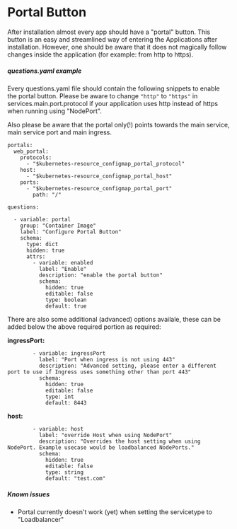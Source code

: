 # Portal Button

After installation almost every app should have a "portal" button. This button is an easy and streamlined way of entering the Applications after installation. However, one should be aware that it does not magically follow changes inside the application (for example: from http to https).

##### questions.yaml example

Every questions.yaml file should contain the following snippets to enable the portal button. Please be aware to change `"http"` to `"https"` in services.main.port.protocol if your application uses http instead of https when running using "NodePort".

Also please be aware that the portal only(!) points towards the main service, main service port and main ingress.

```
portals:
  web_portal:
    protocols:
      - "$kubernetes-resource_configmap_portal_protocol"
    host:
      - "$kubernetes-resource_configmap_portal_host"
    ports:
      - "$kubernetes-resource_configmap_portal_port"
		path: "/"

questions:

  - variable: portal
    group: "Container Image"
    label: "Configure Portal Button"
    schema:
      type: dict
      hidden: true
      attrs:
        - variable: enabled
          label: "Enable"
          description: "enable the portal button"
          schema:
            hidden: true
            editable: false
            type: boolean
            default: true

```

There are also some additional (advanced) options availale, these can be added below the above required portion as required:

**ingressPort:**
```
        - variable: ingressPort
          label: "Port when ingress is not using 443"
          description: "Advanced setting, please enter a different port to use if Ingress uses something other than port 443"
          schema:
            hidden: true
            editable: false
            type: int
            default: 8443
```

**host:**
```
        - variable: host
          label: "override Host when using NodePort"
          description: "Overrides the host setting when using NodePort. Example usecase would be loadbalanced NodePorts."
          schema:
            hidden: true
            editable: false
            type: string
            default: "test.com"
```


##### Known issues

- Portal currently doesn't work (yet) when setting the servicetype to "Loadbalancer"
